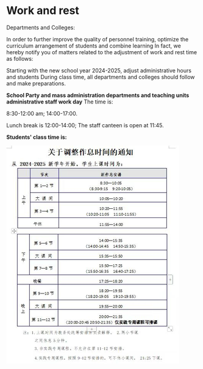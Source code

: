 # Work and rest

Departments and Colleges:

In order to further improve the quality of personnel training, optimize the curriculum arrangement of students and combine learning
In fact, we hereby notify you of matters related to the adjustment of work and rest time as follows:

Starting with the new school year 2024-2025, adjust administrative hours and students
During class time, all departments and colleges should follow and make preparations.

**School Party and mass administration departments and teaching units administrative staff work day**
The time is:

8:30-12:00 am; 14:00-17:00.

Lunch break is 12:00-14:00; The staff canteen is open at 11:45.

**Students' class time is:**


![daliy-work-and-rest](../../../../public/guide/school-inside/daliy_work_and_rest.jpg)